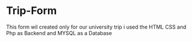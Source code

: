 # Trip-Form
This form wil created only for our university trip
i used the HTML CSS and Php as Backend and MYSQL as a Database
